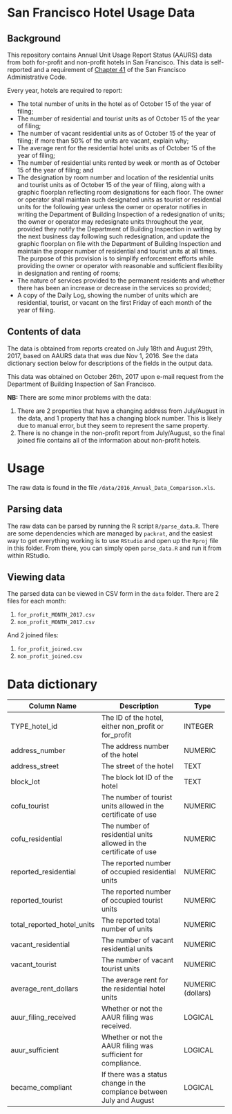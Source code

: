 # San Francisco Hotel Usage Data

## Background 
This repository contains Annual Unit Usage Report Status (AAURS) data from both for-profit and non-profit hotels in San Francisco. This data is self-reported and a requirement of [Chapter 41](http://library.amlegal.com/nxt/gateway.dll/California/administrative/chapter41residentialhotelunitconversiona?f=templates$fn=default.htm$3.0$vid=amlegal:sanfrancisco_ca$anc=JD_41.10) of the San Francisco Administrative Code.

Every year, hotels are required to report:

* The total number of units in the hotel as of October 15 of the year of filing;
* The number of residential and tourist units as of October 15 of the year of filing;
* The number of vacant residential units as of October 15 of the year of filing; if more than 50% of the units are vacant, explain why;
* The average rent for the residential hotel units as of October 15 of the year of filing;
* The number of residential units rented by week or month as of October 15 of the year of filing; and
* The designation by room number and location of the residential units and tourist units as of October 15 of the year of filing, along with a graphic floorplan reflecting room designations for each floor. The owner or operator shall maintain such designated units as tourist or residential units for the following  year unless the owner or operator notifies in writing the Department of Building Inspection of a redesignation of units; the owner or operator may redesignate units throughout the year, provided they notify the Department of Building Inspection in writing by the next business day following such redesignation,  and update the graphic floorplan on file with the Department of Building Inspection and maintain the proper number of residential and tourist units at all times. The purpose of this provision is to simplify enforcement efforts while providing the owner or operator with reasonable and sufficient flexibility in  designation and renting of rooms;
* The nature of services provided to the permanent residents and whether there has been an increase or decrease in the services so provided;
* A copy of the Daily Log, showing the number of units which are residential, tourist, or vacant on the first Friday of each month of the year of filing.

## Contents of data

The data is obtained from reports created on  July 18th and August 29th, 2017, based on AAURS data that was due Nov 1, 2016. See the data dictionary section below for descriptions of the fields in the output data.

This data was obtained on October 26th, 2017 upon e-mail request from the Department of Building Inspection of San Francisco. 

**NB:** There are some minor problems with the data:

1. There are 2 properties that have a changing address from July/August in the data, and 1 property that has a changing block number. This is likely due to manual error, but they seem to represent the same property.
2. There is no change in the non-profit report from July/August, so the final joined file contains all of the information about non-profit hotels. 

# Usage

The raw data is found in the file `/data/2016_Annual_Data_Comparison.xls`. 

## Parsing data

The raw data can be parsed by running the R script `R/parse_data.R`. There are some dependencies which are managed by `packrat`, and the easiest way to get everything working is to use `RStudio` and open up the `Rproj` file in this folder. From there, you can simply open `parse_data.R` and run it from within RStudio.  

## Viewing data

The parsed data can be viewed in CSV form in the `data` folder. There are 2 files for each month:

1. `for_profit_MONTH_2017.csv` 
2. `non_profit_MONTH_2017.csv`

And 2 joined files:

1. `for_profit_joined.csv`
2. `non_profit_joined.csv`

# Data dictionary

| Column Name | Description | Type | 
| --- | --- | --- | 
| TYPE_hotel_id | The ID of the hotel, either non_profit or for_profit | INTEGER | 
| address_number | The address number of the hotel | NUMERIC | 
| address_street | The street of the hotel | TEXT |  
| block_lot | The block lot ID of the hotel | TEXT | 
|cofu_tourist|The number of tourist units allowed in the certificate of use | NUMERIC | 
|cofu_residential|The number of residential units allowed in the certificate of use | NUMERIC | 
|reported_residential |The reported number of occupied residential units | NUMERIC | 
|reported_tourist |The reported number of occupied tourist units | NUMERIC | 
|total_reported_hotel_units | The reported total number of units | NUMERIC | 
|vacant_residential|The number of vacant residential units | NUMERIC | 
|vacant_tourist|The number of vacant tourist units | NUMERIC | 
|average_rent_dollars | The average rent for the residential hotel units| NUMERIC (dollars) | 
| auur_filing_received | Whether or not the AAUR filing was received. | LOGICAL | 
| auur_sufficient | Whether or not the AAUR filing was sufficient for compliance. | LOGICAL | 
| became_compliant | If there was a status change in the compiance between July and August | LOGICAL | 
